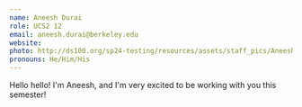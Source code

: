 ```yaml
---
name: Aneesh Durai
role: UCS2 12
email: aneesh.durai@berkeley.edu
website:
photo: http://ds100.org/sp24-testing/resources/assets/staff_pics/Aneesh_Durai.jpg
pronouns: He/Him/His
---
```


Hello hello! I'm Aneesh, and I'm very excited to be working with you this semester!
